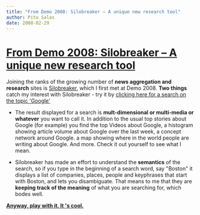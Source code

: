 ```yaml
---
title: "From Demo 2008: Silobreaker – A unique new research tool"
author: Pito Salas
date: 2008-02-29
---
```

# [From Demo 2008: Silobreaker – A unique new research tool](None)




Joining the ranks of the growing number of **news aggregation and research**
sites is [Silobreaker](<http://www.silobreaker.com>), which I first met at
Demo 2008. **Two things** catch my interest with Silobreaker - try it by
[clicking here for a search on the topic
'Google'](<http://www.silobreaker.com/Search.aspx?q=google&rd=true>)

  * The result displayed for a search is **mult-dimensional or multi-media or whatever** you want to call it. In addition to the usual top stories about Google (for example) you find the top Videos about Google, a histogram showing article volume about Google over the last week, a concept network around Google. a map showing where in the world people are writing about Google. And more. Check it out yourself to see what I mean.

  * Silobreaker has made an effort to understand the **semantics** of the search, so if you type in the beginning of a search word, say "Boston" it displays a list of companies, places, people and keyphrases that start with Boston, and lets you disambiguate. That means to me that they are **keeping track of the meaning** of what you are searching for, which bodes well.

[**Anyway, play with it. It 's cool.**](<//www.silobreaker.com/>)


